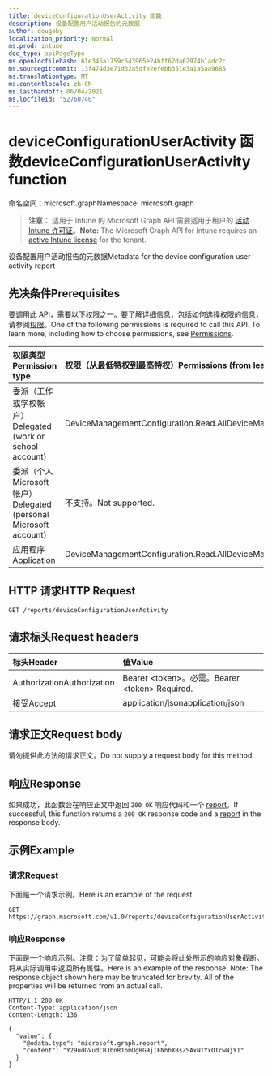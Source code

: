 ```yaml
---
title: deviceConfigurationUserActivity 函数
description: 设备配置用户活动报告的元数据
author: dougeby
localization_priority: Normal
ms.prod: intune
doc_type: apiPageType
ms.openlocfilehash: 61e346a1759c643965e24bff62da62974b1adc2c
ms.sourcegitcommit: 13f474d3e71d32a5dfe2efebb351e3a1a5aa9685
ms.translationtype: MT
ms.contentlocale: zh-CN
ms.lasthandoff: 06/04/2021
ms.locfileid: "52760740"
---
```

# <a name="deviceconfigurationuseractivity-function"></a><span data-ttu-id="16735-103">deviceConfigurationUserActivity 函数</span><span class="sxs-lookup"><span data-stu-id="16735-103">deviceConfigurationUserActivity function</span></span>

<span data-ttu-id="16735-104">命名空间：microsoft.graph</span><span class="sxs-lookup"><span data-stu-id="16735-104">Namespace: microsoft.graph</span></span>

> <span data-ttu-id="16735-105">**注意：** 适用于 Intune 的 Microsoft Graph API 需要适用于租户的 [活动 Intune 许可证](https://go.microsoft.com/fwlink/?linkid=839381)。</span><span class="sxs-lookup"><span data-stu-id="16735-105">**Note:** The Microsoft Graph API for Intune requires an [active Intune license](https://go.microsoft.com/fwlink/?linkid=839381) for the tenant.</span></span>

<span data-ttu-id="16735-106">设备配置用户活动报告的元数据</span><span class="sxs-lookup"><span data-stu-id="16735-106">Metadata for the device configuration user activity report</span></span>

## <a name="prerequisites"></a><span data-ttu-id="16735-107">先决条件</span><span class="sxs-lookup"><span data-stu-id="16735-107">Prerequisites</span></span>
<span data-ttu-id="16735-p101">要调用此 API，需要以下权限之一。要了解详细信息，包括如何选择权限的信息，请参阅[权限](/graph/permissions-reference)。</span><span class="sxs-lookup"><span data-stu-id="16735-p101">One of the following permissions is required to call this API. To learn more, including how to choose permissions, see [Permissions](/graph/permissions-reference).</span></span>

|<span data-ttu-id="16735-110">权限类型</span><span class="sxs-lookup"><span data-stu-id="16735-110">Permission type</span></span>|<span data-ttu-id="16735-111">权限（从最低特权到最高特权）</span><span class="sxs-lookup"><span data-stu-id="16735-111">Permissions (from least to most privileged)</span></span>|
|:---|:---|
|<span data-ttu-id="16735-112">委派（工作或学校帐户）</span><span class="sxs-lookup"><span data-stu-id="16735-112">Delegated (work or school account)</span></span>|<span data-ttu-id="16735-113">DeviceManagementConfiguration.Read.All</span><span class="sxs-lookup"><span data-stu-id="16735-113">DeviceManagementConfiguration.Read.All</span></span>|
|<span data-ttu-id="16735-114">委派（个人 Microsoft 帐户）</span><span class="sxs-lookup"><span data-stu-id="16735-114">Delegated (personal Microsoft account)</span></span>|<span data-ttu-id="16735-115">不支持。</span><span class="sxs-lookup"><span data-stu-id="16735-115">Not supported.</span></span>|
|<span data-ttu-id="16735-116">应用程序</span><span class="sxs-lookup"><span data-stu-id="16735-116">Application</span></span>|<span data-ttu-id="16735-117">DeviceManagementConfiguration.Read.All</span><span class="sxs-lookup"><span data-stu-id="16735-117">DeviceManagementConfiguration.Read.All</span></span>|

## <a name="http-request"></a><span data-ttu-id="16735-118">HTTP 请求</span><span class="sxs-lookup"><span data-stu-id="16735-118">HTTP Request</span></span>
<!-- {
  "blockType": "ignored"
}
-->
``` http
GET /reports/deviceConfigurationUserActivity
```

## <a name="request-headers"></a><span data-ttu-id="16735-119">请求标头</span><span class="sxs-lookup"><span data-stu-id="16735-119">Request headers</span></span>
|<span data-ttu-id="16735-120">标头</span><span class="sxs-lookup"><span data-stu-id="16735-120">Header</span></span>|<span data-ttu-id="16735-121">值</span><span class="sxs-lookup"><span data-stu-id="16735-121">Value</span></span>|
|:---|:---|
|<span data-ttu-id="16735-122">Authorization</span><span class="sxs-lookup"><span data-stu-id="16735-122">Authorization</span></span>|<span data-ttu-id="16735-123">Bearer &lt;token&gt;。必需。</span><span class="sxs-lookup"><span data-stu-id="16735-123">Bearer &lt;token&gt; Required.</span></span>|
|<span data-ttu-id="16735-124">接受</span><span class="sxs-lookup"><span data-stu-id="16735-124">Accept</span></span>|<span data-ttu-id="16735-125">application/json</span><span class="sxs-lookup"><span data-stu-id="16735-125">application/json</span></span>|

## <a name="request-body"></a><span data-ttu-id="16735-126">请求正文</span><span class="sxs-lookup"><span data-stu-id="16735-126">Request body</span></span>
<span data-ttu-id="16735-127">请勿提供此方法的请求正文。</span><span class="sxs-lookup"><span data-stu-id="16735-127">Do not supply a request body for this method.</span></span>

## <a name="response"></a><span data-ttu-id="16735-128">响应</span><span class="sxs-lookup"><span data-stu-id="16735-128">Response</span></span>
<span data-ttu-id="16735-129">如果成功，此函数会在响应正文中返回 `200 OK` 响应代码和一个 [report](../resources/intune-deviceconfig-report.md)。</span><span class="sxs-lookup"><span data-stu-id="16735-129">If successful, this function returns a `200 OK` response code and a [report](../resources/intune-deviceconfig-report.md) in the response body.</span></span>

## <a name="example"></a><span data-ttu-id="16735-130">示例</span><span class="sxs-lookup"><span data-stu-id="16735-130">Example</span></span>

### <a name="request"></a><span data-ttu-id="16735-131">请求</span><span class="sxs-lookup"><span data-stu-id="16735-131">Request</span></span>
<span data-ttu-id="16735-132">下面是一个请求示例。</span><span class="sxs-lookup"><span data-stu-id="16735-132">Here is an example of the request.</span></span>
``` http
GET https://graph.microsoft.com/v1.0/reports/deviceConfigurationUserActivity
```

### <a name="response"></a><span data-ttu-id="16735-133">响应</span><span class="sxs-lookup"><span data-stu-id="16735-133">Response</span></span>
<span data-ttu-id="16735-p102">下面是一个响应示例。注意：为了简单起见，可能会将此处所示的响应对象截断。将从实际调用中返回所有属性。</span><span class="sxs-lookup"><span data-stu-id="16735-p102">Here is an example of the response. Note: The response object shown here may be truncated for brevity. All of the properties will be returned from an actual call.</span></span>
``` http
HTTP/1.1 200 OK
Content-Type: application/json
Content-Length: 136

{
  "value": {
    "@odata.type": "microsoft.graph.report",
    "content": "Y29udGVudCBJbnR1bmUgRG9jIFNhbXBsZSAxNTYxOTcwNjY1"
  }
}
```





